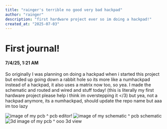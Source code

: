 ```yaml
---
title: "rainger's terrible no good very bad hackpad"
author: "rainger"
description: "first hardware project ever so im doing a hackpad!"
created_at: "2025-07-03"
---
```


# First journal!
#### 7/4/25, 1:21 AM
So originally I was planning on doing a hackpad when i started this project but ended up going down a rabbit hole so its more like a numhackpad instead of a hackpad, it also uses a matrix now too, so yea. I made the schematic and routed and wired and stuff today! (this is literally my first hardware project please help i think im overstepping it </3)
but yea, not a hackpad anymore, its a numhackpad, should update the repo name but aaa im too lazy

![image of my pcb](<images/Screenshot 2025-07-04 at 1.23.08 AM.png>)
^ pcb editor!
![image of my schematic](<images/Screenshot 2025-07-04 at 1.23.35 AM.png>)
^ pcb schematic
![3d image of my pcb](<images/Screenshot 2025-07-04 at 1.24.19 AM.png>)
^ ooo 3d view
